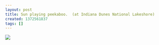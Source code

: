 ```yaml
---
layout: post
title: Sun playing peekaboo.  (at Indiana Dunes National Lakeshore)
created: 1372561837
tags: []
---
```

![](http://24.media.tumblr.com/4c5a75847f1ece4c66975134e2ede71b/tumblr_mp6rhpqAVM1rsr8w3o1_500.jpg)


